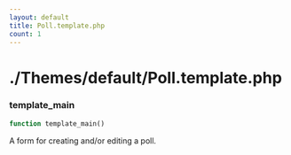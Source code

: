 ```yaml
---
layout: default
title: Poll.template.php
count: 1
---
```


# ./Themes/default/Poll.template.php

### template_main

```php
function template_main()
```
A form for creating and/or editing a poll.



